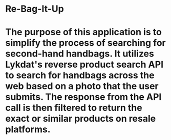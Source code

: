 # Re-Bag-It-Up
# The purpose of this application is to simplify the process of searching for second-hand handbags. It utilizes Lykdat's reverse product search API to search for handbags across the web based on a photo that the user submits. The response from the API call is then filtered to return the exact or similar products on resale platforms. 
